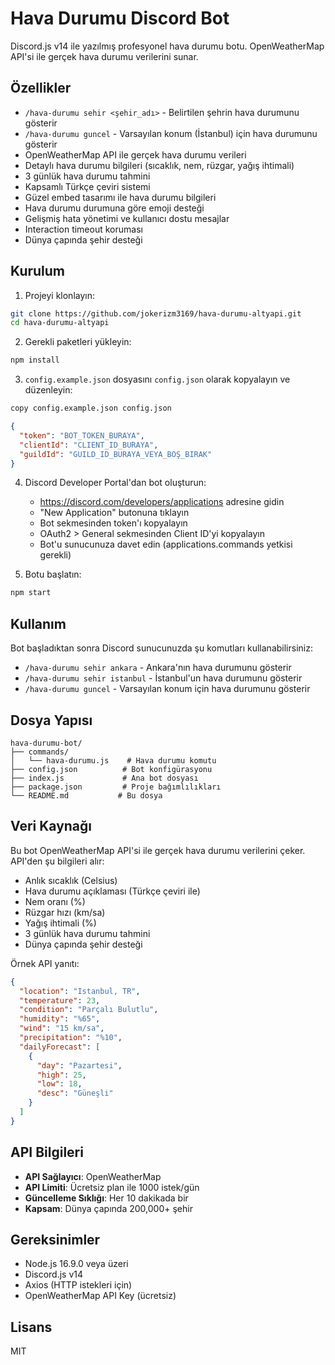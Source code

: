 # Hava Durumu Discord Bot

Discord.js v14 ile yazılmış profesyonel hava durumu botu. OpenWeatherMap API'si ile gerçek hava durumu verilerini sunar.

## Özellikler

- `/hava-durumu sehir <şehir_adı>` - Belirtilen şehrin hava durumunu gösterir
- `/hava-durumu guncel` - Varsayılan konum (İstanbul) için hava durumunu gösterir
- OpenWeatherMap API ile gerçek hava durumu verileri
- Detaylı hava durumu bilgileri (sıcaklık, nem, rüzgar, yağış ihtimali)
- 3 günlük hava durumu tahmini
- Kapsamlı Türkçe çeviri sistemi
- Güzel embed tasarımı ile hava durumu bilgileri
- Hava durumu durumuna göre emoji desteği
- Gelişmiş hata yönetimi ve kullanıcı dostu mesajlar
- Interaction timeout koruması
- Dünya çapında şehir desteği

## Kurulum

1. Projeyi klonlayın:
```bash
git clone https://github.com/jokerizm3169/hava-durumu-altyapi.git
cd hava-durumu-altyapi
```

2. Gerekli paketleri yükleyin:
```bash
npm install
```

3. `config.example.json` dosyasını `config.json` olarak kopyalayın ve düzenleyin:
```bash
copy config.example.json config.json
```

```json
{
  "token": "BOT_TOKEN_BURAYA",
  "clientId": "CLIENT_ID_BURAYA", 
  "guildId": "GUILD_ID_BURAYA_VEYA_BOŞ_BIRAK"
}
```

4. Discord Developer Portal'dan bot oluşturun:
   - https://discord.com/developers/applications adresine gidin
   - "New Application" butonuna tıklayın
   - Bot sekmesinden token'ı kopyalayın
   - OAuth2 > General sekmesinden Client ID'yi kopyalayın
   - Bot'u sunucunuza davet edin (applications.commands yetkisi gerekli)

5. Botu başlatın:
```bash
npm start
```

## Kullanım

Bot başladıktan sonra Discord sunucunuzda şu komutları kullanabilirsiniz:

- `/hava-durumu sehir ankara` - Ankara'nın hava durumunu gösterir
- `/hava-durumu sehir istanbul` - İstanbul'un hava durumunu gösterir  
- `/hava-durumu guncel` - Varsayılan konum için hava durumunu gösterir

## Dosya Yapısı

```
hava-durumu-bot/
├── commands/
│   └── hava-durumu.js    # Hava durumu komutu
├── config.json          # Bot konfigürasyonu
├── index.js             # Ana bot dosyası
├── package.json         # Proje bağımlılıkları
└── README.md           # Bu dosya
```

## Veri Kaynağı

Bu bot OpenWeatherMap API'si ile gerçek hava durumu verilerini çeker. API'den şu bilgileri alır:

- Anlık sıcaklık (Celsius)
- Hava durumu açıklaması (Türkçe çeviri ile)
- Nem oranı (%)
- Rüzgar hızı (km/sa)
- Yağış ihtimali (%)
- 3 günlük hava durumu tahmini
- Dünya çapında şehir desteği

Örnek API yanıtı:
```json
{
  "location": "Istanbul, TR",
  "temperature": 23,
  "condition": "Parçalı Bulutlu",
  "humidity": "%65",
  "wind": "15 km/sa",
  "precipitation": "%10",
  "dailyForecast": [
    {
      "day": "Pazartesi",
      "high": 25,
      "low": 18,
      "desc": "Güneşli"
    }
  ]
}
```

## API Bilgileri

- **API Sağlayıcı**: OpenWeatherMap
- **API Limiti**: Ücretsiz plan ile 1000 istek/gün
- **Güncelleme Sıklığı**: Her 10 dakikada bir
- **Kapsam**: Dünya çapında 200,000+ şehir

## Gereksinimler

- Node.js 16.9.0 veya üzeri
- Discord.js v14
- Axios (HTTP istekleri için)
- OpenWeatherMap API Key (ücretsiz)

## Lisans

MIT
